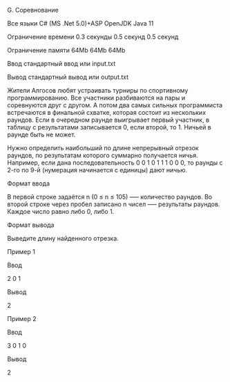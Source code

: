 G. Соревнование

Все языки	C# (MS .Net 5.0)+ASP	OpenJDK Java 11

Ограничение времени	0.3 секунды	0.5 секунд	0.5 секунд

Ограничение памяти	64Mb	64Mb	64Mb

Ввод	стандартный ввод или input.txt

Вывод	стандартный вывод или output.txt

Жители Алгосов любят устраивать турниры по спортивному программированию. Все участники разбиваются на пары и соревнуются друг с другом. А потом два самых сильных программиста встречаются в финальной схватке, которая состоит из нескольких раундов. Если в очередном раунде выигрывает первый участник, в таблицу с результатами записывается 0, если второй, то 1. Ничьей в раунде быть не может.

Нужно определить наибольший по длине непрерывный отрезок раундов, по результатам которого суммарно получается ничья. Например, если дана последовательность 0 0 1 0 1 1 1 0 0 0, то раунды с 2-го по 9-й (нумерация начинается с единицы) дают ничью.

Формат ввода

В первой строке задаётся n (0 ≤ n ≤ 105) –— количество раундов. Во второй строке через пробел записано n чисел –— результаты раундов. Каждое число равно либо 0, либо 1.

Формат вывода

Выведите длину найденного отрезка.

Пример 1

Ввод	

2
0 1

Вывод

2

Пример 2

Ввод	

3
0 1 0

Вывод

2